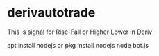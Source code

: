 # derivautotrade
This is signal for Rise-Fall or Higher Lower in Deriv

apt install nodejs or pkg install nodejs
node bot.js



